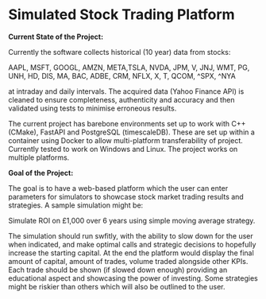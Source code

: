 # Simulated Stock Trading Platform

**Current State of the Project:**

Currently the software collects historical (10 year) data from stocks:

AAPL, MSFT, GOOGL, AMZN, META,TSLA, NVDA, JPM, V, JNJ, WMT, PG, UNH, HD, DIS, MA, BAC, ADBE, CRM, NFLX, X, T, QCOM, ^SPX, ^NYA

at intraday and daily intervals. The acquired data (Yahoo Finance API) is cleaned to ensure completeness, authenticity and accuracy and then validated using tests to minimise erroneous results.

The current project has barebone environments set up to work with C++ (CMake), FastAPI and PostgreSQL (timescaleDB). These are set up within a container using Docker to allow multi-platform transferability of project. Currently tested to work on Windows and Linux. The project works on multiple platforms.

**Goal of the Project:**

The goal is to have a web-based platform which the user can enter parameters for simulators to showcase stock market trading results and strategies. A sample simulation might be:

Simulate ROI on £1,000 over 6 years using simple moving average strategy.

The simulation should run swfitly, with the ability to slow down for the user when indicated, and make optimal calls and strategic decisions to hopefully increase the starting capital. At the end the platform would display the final amount of capital, amount of trades, volume traded alongside other KPIs. Each trade should be shown (if slowed down enough) providing an educational aspect and showcasing the power of investing. Some strategies might be riskier than others which will also be outlined to the user. 